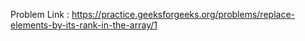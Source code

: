 Problem Link : https://practice.geeksforgeeks.org/problems/replace-elements-by-its-rank-in-the-array/1